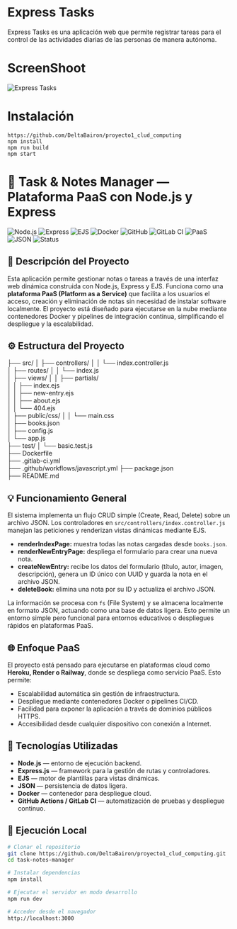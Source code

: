 # Express Tasks

Express Tasks es una aplicación web que permite registrar tareas para el control de las actividades diarias de las personas de manera autónoma.

# ScreenShoot

![Express Tasks ](docs/Try.png)

# Instalación

```shell
https://github.com/DeltaBairon/proyecto1_clud_computing
npm install
npm run build
npm start
```

# 📝 Task & Notes Manager — Plataforma PaaS con Node.js y Express
![Node.js](https://img.shields.io/badge/Node.js-18.x-green?logo=node.js)
![Express](https://img.shields.io/badge/Express.js-Router%20API-lightgrey?logo=express)
![EJS](https://img.shields.io/badge/EJS-Templates-orange?logo=ejs)
![Docker](https://img.shields.io/badge/Docker-Containerized-blue?logo=docker)
![GitHub](https://img.shields.io/badge/GitHub-Repository-black?logo=github)
![GitLab CI](https://img.shields.io/badge/GitLab-CI/CD%20Ready-orange?logo=gitlab)
![PaaS](https://img.shields.io/badge/Platform-PaaS-success?logo=heroku)
![JSON](https://img.shields.io/badge/Data-JSON%20Storage-yellow?logo=json)
![Status](https://img.shields.io/badge/Status-Completed-brightgreen?logo=checkmarx)

## 🚀 Descripción del Proyecto
Esta aplicación permite gestionar notas o tareas a través de una interfaz web dinámica construida con Node.js, Express y EJS. Funciona como una **plataforma PaaS (Platform as a Service)** que facilita a los usuarios el acceso, creación y eliminación de notas sin necesidad de instalar software localmente. El proyecto está diseñado para ejecutarse en la nube mediante contenedores Docker y pipelines de integración continua, simplificando el despliegue y la escalabilidad.

## ⚙️ Estructura del Proyecto
├── src/
│   ├── controllers/
│   │   └── index.controller.js       
│   ├── routes/
│   │   └── index.js                  
│   ├── views/
│   │   ├── partials/                
│   │   ├── index.ejs                
│   │   ├── new-entry.ejs            
│   │   ├── about.ejs                
│   │   └── 404.ejs                  
│   ├── public/css/
│   │   └── main.css                  
│   ├── books.json                    
│   ├── config.js                    
│   └── app.js                        
├── test/
│   └── basic.test.js                 
├── Dockerfile                       
├── .gitlab-ci.yml                   
├── .github/workflows/javascript.yml 
├── package.json                      
├── README.md                         

## 💡 Funcionamiento General
El sistema implementa un flujo CRUD simple (Create, Read, Delete) sobre un archivo JSON. Los controladores en `src/controllers/index.controller.js` manejan las peticiones y renderizan vistas dinámicas mediante EJS.  
- **renderIndexPage:** muestra todas las notas cargadas desde `books.json`.  
- **renderNewEntryPage:** despliega el formulario para crear una nueva nota.  
- **createNewEntry:** recibe los datos del formulario (título, autor, imagen, descripción), genera un ID único con UUID y guarda la nota en el archivo JSON.  
- **deleteBook:** elimina una nota por su ID y actualiza el archivo JSON.  

La información se procesa con `fs` (File System) y se almacena localmente en formato JSON, actuando como una base de datos ligera. Esto permite un entorno simple pero funcional para entornos educativos o despliegues rápidos en plataformas PaaS.

## 🌐 Enfoque PaaS
El proyecto está pensado para ejecutarse en plataformas cloud como **Heroku, Render o Railway**, donde se despliega como servicio PaaS. Esto permite:
- Escalabilidad automática sin gestión de infraestructura.
- Despliegue mediante contenedores Docker o pipelines CI/CD.
- Facilidad para exponer la aplicación a través de dominios públicos HTTPS.
- Accesibilidad desde cualquier dispositivo con conexión a Internet.

## 🧩 Tecnologías Utilizadas
- **Node.js** — entorno de ejecución backend.
- **Express.js** — framework para la gestión de rutas y controladores.
- **EJS** — motor de plantillas para vistas dinámicas.
- **JSON** — persistencia de datos ligera.
- **Docker** — contenedor para despliegue cloud.
- **GitHub Actions / GitLab CI** — automatización de pruebas y despliegue continuo.

## 🧪 Ejecución Local
```bash
# Clonar el repositorio
git clone https://github.com/DeltaBairon/proyecto1_clud_computing.git
cd task-notes-manager

# Instalar dependencias
npm install

# Ejecutar el servidor en modo desarrollo
npm run dev

# Acceder desde el navegador
http://localhost:3000

